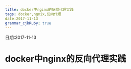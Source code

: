 ```yaml
---
title: docker中nginx的反向代理实践
tags: docker,ngnix,反向代理
date:2017-11-13
grammar_cjkRuby: true
---
```

日期:2017-11-13

# docker中nginx的反向代理实践
## 

